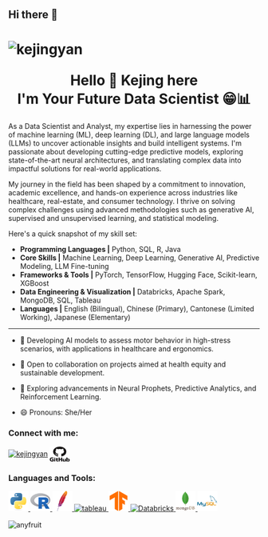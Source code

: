 ## Hi there 👋

<h1 align="center"> 
  <p align="left"> 
    <img src="https://komarev.com/ghpvc/?username=kejingyan&label=Profile%20views&color=0e75b6&style=flat" alt="kejingyan" /> 
  </p> 
  Hello 👋 Kejing here 
  <br/> 
  I'm Your Future Data Scientist 😁📊 
</h1>

As a Data Scientist and Analyst, my expertise lies in harnessing the power of machine learning (ML), deep learning (DL), and large language models (LLMs) to uncover actionable insights and build intelligent systems. I'm passionate about developing cutting-edge predictive models, exploring state-of-the-art neural architectures, and translating complex data into impactful solutions for real-world applications.

My journey in the field has been shaped by a commitment to innovation, academic excellence, and hands-on experience across industries like healthcare, real-estate, and consumer technology. I thrive on solving complex challenges using advanced methodologies such as generative AI, supervised and unsupervised learning, and statistical modeling.

Here's a quick snapshot of my skill set:

* **Programming Languages |** Python, SQL, R, Java
* **Core Skills |** Machine Learning, Deep Learning, Generative AI, Predictive Modeling, LLM Fine-tuning
* **Frameworks & Tools |** PyTorch, TensorFlow, Hugging Face, Scikit-learn, XGBoost
* **Data Engineering & Visualization |** Databricks, Apache Spark, MongoDB, SQL, Tableau
* **Languages |** English (Bilingual), Chinese (Primary), Cantonese (Limited Working), Japanese (Elementary)

<!--

space???
## Skills

### Languages & Frameworks:
- **Programming Languages:** JavaScript, TypeScript, Python, SQL.
- **Web Styling & Layout:** HTML, CSS, Tailwind CSS, SCSS.

### Front-End Development:
- **Core Technologies:** Node.js, React, Svelte, SvelteKit.
- **Frameworks & Libraries:** Bootstrap, Flowbite, M3 (Material UI); Expertise in DOM manipulation.

### Back-End Development:
- **Frameworks:** FastAPI, Flask, Django, OpenSSL.
- **Databases:** MongoDB, FireBase, UserBase, Supabase, PostgreSQL.
- **Communication & Messaging:** RabbitMQ, WebSockets, TOZ.

### Testing & Deployment:
- **Testing Tools:** Selenium, Insomnia, Beekeeper Studio.
- **Deployment & Monitoring:** DataDog SLI/SLOs, AWS S3, Heroku, Render, Vercel, Docker.

### Development Tools & Practices:
- **Project Management & Tools:** Git, Jira, VS Code.
- **Methodologies:** Agile workflow, API integration, Object-Oriented Programming, Domain-Driven Design.
-->

<hr/>


- 🔭 Developing AI models to assess motor behavior in high-stress scenarios, with applications in healthcare and ergonomics.

- 👯 Open to collaboration on projects aimed at health equity and sustainable development.

- 🚀 Exploring advancements in Neural Prophets, Predictive Analytics, and Reinforcement Learning.

- 😄 Pronouns: She/Her
  
<!--
- ❤️ I stand in solidarity with those who are under-represented within our tech communities:
  
<img src="https://static.dezeen.com/uploads/2018/06/lgbt-pride-flag-redesign-hero.jpg" alt="Image" style="width: 18%;"> <img src="https://women-in-tech.org/wp-content/uploads/2019/10/logo-womenintech-global.png" alt="Image" style="width: 25%;">
-->


<!--
- Slack Groups:
-->

<h3 align="left">Connect with me:</h3> <p align="left"> <a href="https://linkedin.com/in/kejing-yan" target="blank"><img align="center" src="https://raw.githubusercontent.com/rahuldkjain/github-profile-readme-generator/master/src/images/icons/Social/linked-in-alt.svg" alt="kejingyan" height="30" width="40" /></a> <a href="https://anyfruit.github.io/" target="blank"><img align="center" src="https://raw.githubusercontent.com/devicons/devicon/master/icons/github/github-original-wordmark.svg" alt="kejingyan-portfolio" height="30" width="40" /></a> </p>

<h3 align="left">Languages and Tools:</h3> 

<p align="left"> 
<a href="https://www.python.org" target="_blank" rel="noreferrer"> 
  <img src="https://raw.githubusercontent.com/devicons/devicon/master/icons/python/python-original.svg" alt="python" width="40" height="40"/> 
</a> 
  
<a href="https://www.r-project.org/" target="_blank" rel="noreferrer"> 
  <img src="https://raw.githubusercontent.com/devicons/devicon/master/icons/r/r-original.svg" alt="r" width="40" height="40"/> 
</a> 

<a href="https://spark.apache.org/" target="_blank" rel="noreferrer"> 
  <img src="https://raw.githubusercontent.com/devicons/devicon/master/icons/apache/apache-original.svg" alt="spark" width="40" height="40"/> 
</a> 

<a href="https://www.tableau.com/" target="_blank" rel="noreferrer"> 
  <img src="https://logos-world.net/wp-content/uploads/2021/10/Tableau-Logo.png" alt="tableau" width="40" height="40"/> 
</a> 

<a href="https://www.tensorflow.org/" target="_blank" rel="noreferrer"> 
  <img src="https://raw.githubusercontent.com/devicons/devicon/master/icons/tensorflow/tensorflow-original.svg" alt="tensorflow" width="40" height="40"/> 
</a> 

<a href="https://databricks.com/" target="_blank" rel="noreferrer"> 
  <img src="https://avatars.githubusercontent.com/u/4998052?s=200&v=4" alt="Databricks" width="40" height="40"/> 
</a> 

<a href="https://www.mongodb.com/" target="_blank" rel="noreferrer"> 
  <img src="https://raw.githubusercontent.com/devicons/devicon/master/icons/mongodb/mongodb-original-wordmark.svg" alt="MongoDB" width="40" height="40"/> 
</a> 

<a href="https://www.mysql.com/" target="_blank" rel="noreferrer"> 
  <img src="https://raw.githubusercontent.com/devicons/devicon/master/icons/mysql/mysql-original-wordmark.svg" alt="SQL" width="40" height="40"/> 
</a> 
</p>


<p><img align="center" src="https://github-readme-stats.vercel.app/api/top-langs?username=anyfruit&show_icons=true&locale=en&layout=compact" alt="anyfruit" /></p>




<!--
- ⚡️ Fun fact: In my free time, I enjoy flexing my creative muscles by 
    building gundam model kits (I'll make a blog link here eventually for my work), 
    playing computer games (use a similar list like below for what games I play and their logos): Destiny 2, league of legends, TFT, Among us,
    designing (include similar list like below for languages, where I show Adoble illustrator, photoshop, figma, inkscape, meshmixer, nomad, fusion360,3d printing
    Music I enjoy(list my favorite artists and maybe link to Marbles Spotify Playlist app
-->

<!--
<details>
  <summary>Languages: </summary>
    JavaScript, TypeScript, Python, SQL, HTML, CSS, Tailwind CSS, SCSS
</details>

<details>
  <summary>Front-End: </summary>
    Node.js, React, Svelte, SvelteKit, Bootstrap, Flowbite, M3 (Material UI), Shadow & Virtual DOM manipulation
</details>

<details>
  <summary>Back-End: </summary>
    FastAPI, Flask, Django, OpenSSL, MongoDB, FireBase, UserBase, PropelAuth, Supabase, PostgreSQL, RabbitMQ, WebSockets, TOZ 
</details>

<details>
  <summary>Testing/Deployment: </summary>
    Selenium, Insomnia, Beekeeper Studio, DataDog SLI/SLOs, AWS S3, Heroku, Render, Vercel, and Docker
</details>

<details>
  <summary>Tools: </summary>
    Git, Jira, Dev tools, VS Code, Insomnia, Agile workflow, API integration, Object Oriented Programming, Domain Driven Design
</details>
-->


<!--
**anyfruit/anyfruit** is a ✨ _special_ ✨ repository because its `README.md` (this file) appears on your GitHub profile.

Here are some ideas to get you started:

- 🔭 I’m currently working on ...
- 🌱 I’m currently learning ...
- 👯 I’m looking to collaborate on ...
- 🤔 I’m looking for help with ...
- 💬 Ask me about ...
- 📫 How to reach me: ...
- 😄 Pronouns: ...
- ⚡ Fun fact: ...
-->
